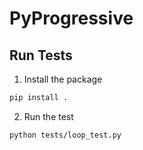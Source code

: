 # PyProgressive

## Run Tests

1. Install the package

```bash
pip install .
```

2. Run the test

```bash
python tests/loop_test.py
```

